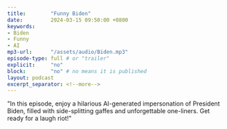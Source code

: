 ```yaml
---
title:        "Funny Biden"
date:         2024-03-15 09:50:00 +0800
keywords:
- Biden
- Funny
- AI
mp3-url:      "/assets/audio/Biden.mp3"
episode-type: full # or "trailer"
explicit:     "no"
block:        "no" # no means it is published
layout: podcast
excerpt_separator: <!--more-->
---
```

<!--more-->

"In this episode, enjoy a hilarious AI-generated impersonation of President Biden, filled with side-splitting gaffes and unforgettable one-liners. Get ready for a laugh riot!"
